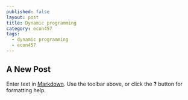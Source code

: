 ```yaml
---
published: false
layout: post
title: Dynamic programming
category: econ457
tags:
  - dynamic programming
  - econ457
---
```

## A New Post

Enter text in [Markdown](http://daringfireball.net/projects/markdown/). Use the toolbar above, or click the **?** button for formatting help.
